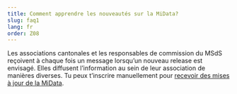 ```yaml
---
title: Comment apprendre les nouveautés sur la MiData?
slug: faq1
lang: fr
order: Z08
---
```


Les associations cantonales et les responsables de commission du MSdS reçoivent à chaque fois un message lorsqu’un nouveau release est envisagé. Elles diffusent l’information au sein de leur association de manières diverses. Tu peux t’inscrire manuellement pour <a href="https://db.scout.ch/de/groups/2/mailing_lists/1564" target="_blank">recevoir des mises à jour de la MiData</a>.